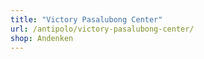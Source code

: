 ```yaml
---
title: "Victory Pasalubong Center"
url: /antipolo/victory-pasalubong-center/
shop: Andenken
---
```

